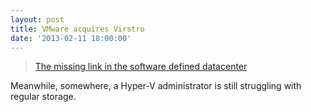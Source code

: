 ```yaml
---
layout: post
title: VMware acquires Virstro
date: '2013-02-11 18:00:00'
---
```


> [The missing link in the software defined datacenter](http://virsto.com/blog/i-have-a-dream)

Meanwhile, somewhere, a Hyper-V administrator is still struggling with regular storage.
